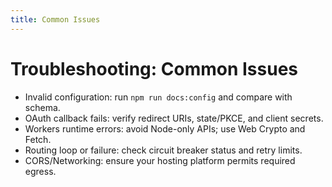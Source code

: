 ```yaml
---
title: Common Issues
---
```


# Troubleshooting: Common Issues

- Invalid configuration: run `npm run docs:config` and compare with schema.
- OAuth callback fails: verify redirect URIs, state/PKCE, and client secrets.
- Workers runtime errors: avoid Node-only APIs; use Web Crypto and Fetch.
- Routing loop or failure: check circuit breaker status and retry limits.
- CORS/Networking: ensure your hosting platform permits required egress.

